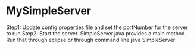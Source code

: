 # MySimpleServer

Step1: Update config.properties file and set the portNumber for the server to run 
Step2: Start the server. SimpleServer.java provides a main method. Run that through eclipse or through command line 
        java SimpleServer 
        
